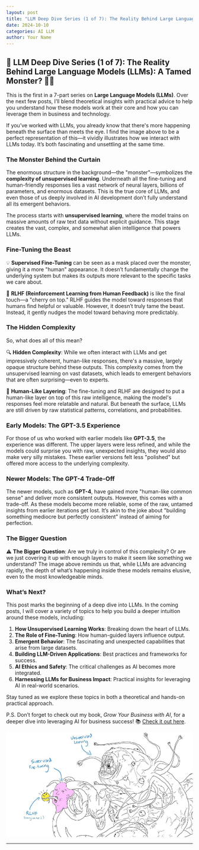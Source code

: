 ```yaml
---
layout: post
title: "LLM Deep Dive Series (1 of 7): The Reality Behind Large Language Models (LLMs): A Tamed Monster?"
date: 2024-10-10
categories: AI LLM
author: Your Name
---
```


## 🚨 LLM Deep Dive Series (1 of 7): The Reality Behind Large Language Models (LLMs): A Tamed Monster? 🧠🤖

This is the first in a 7-part series on **Large Language Models (LLMs)**. Over the next few posts, I’ll blend theoretical insights with practical advice to help you understand how these models work at their core and how you can leverage them in business and technology.

If you’ve worked with LLMs, you already know that there's more happening beneath the surface than meets the eye. I find the image above to be a perfect representation of this—it vividly illustrates how we interact with LLMs today. It’s both fascinating and unsettling at the same time.

### The Monster Behind the Curtain

The enormous structure in the background—the "monster"—symbolizes the **complexity of unsupervised learning**. Underneath all the fine-tuning and human-friendly responses lies a vast network of neural layers, billions of parameters, and enormous datasets. This is the true core of LLMs, and even those of us deeply involved in AI development don’t fully understand all its emergent behaviors.

The process starts with **unsupervised learning**, where the model trains on massive amounts of raw text data without explicit guidance. This stage creates the vast, complex, and somewhat alien intelligence that powers LLMs.

### Fine-Tuning the Beast

💡 **Supervised Fine-Tuning** can be seen as a mask placed over the monster, giving it a more "human" appearance. It doesn’t fundamentally change the underlying system but makes its outputs more relevant to the specific tasks we care about.

🌟 **RLHF (Reinforcement Learning from Human Feedback)** is like the final touch—a "cherry on top." RLHF guides the model toward responses that humans find helpful or valuable. However, it doesn’t truly tame the beast. Instead, it gently nudges the model toward behaving more predictably.

### The Hidden Complexity

So, what does all of this mean?

🔍 **Hidden Complexity**: While we often interact with LLMs and get impressively coherent, human-like responses, there's a massive, largely opaque structure behind these outputs. This complexity comes from the unsupervised learning on vast datasets, which leads to emergent behaviors that are often surprising—even to experts.

🤖 **Human-Like Layering**: The fine-tuning and RLHF are designed to put a human-like layer on top of this raw intelligence, making the model's responses feel more relatable and natural. But beneath the surface, LLMs are still driven by raw statistical patterns, correlations, and probabilities.

### Early Models: The GPT-3.5 Experience

For those of us who worked with earlier models like **GPT-3.5**, the experience was different. The upper layers were less refined, and while the models could surprise you with raw, unexpected insights, they would also make very silly mistakes. These earlier versions felt less "polished" but offered more access to the underlying complexity.

### Newer Models: The GPT-4 Trade-Off

The newer models, such as **GPT-4**, have gained more "human-like common sense" and deliver more consistent outputs. However, this comes with a trade-off. As these models become more reliable, some of the raw, untamed insights from earlier iterations get lost. It’s akin to the joke about "building something mediocre but perfectly consistent" instead of aiming for perfection.

### The Bigger Question

⚠️ **The Bigger Question**: Are we truly in control of this complexity? Or are we just covering it up with enough layers to make it seem like something we understand? The image above reminds us that, while LLMs are advancing rapidly, the depth of what’s happening inside these models remains elusive, even to the most knowledgeable minds.

### What’s Next?

This post marks the beginning of a deep dive into LLMs. In the coming posts, I will cover a variety of topics to help you build a deeper intuition around these models, including:

1. **How Unsupervised Learning Works**: Breaking down the heart of LLMs.
2. **The Role of Fine-Tuning**: How human-guided layers influence output.
3. **Emergent Behavior**: The fascinating and unexpected capabilities that arise from large datasets.
4. **Building LLM-Driven Applications**: Best practices and frameworks for success.
5. **AI Ethics and Safety**: The critical challenges as AI becomes more integrated.
6. **Harnessing LLMs for Business Impact**: Practical insights for leveraging AI in real-world scenarios.

Stay tuned as we explore these topics in both a theoretical and hands-on practical approach.

P.S. Don’t forget to check out my book, *Grow Your Business with AI*, for a deeper dive into leveraging AI for business success! 📚 [Check it out here](https://bit.ly/4b31PEG).

![LLM Monster Metaphor](/LLM_monster.jpg)

---

